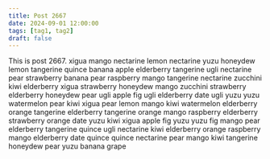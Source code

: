 ```yaml
---
title: Post 2667
date: 2024-09-01 12:00:00
tags: [tag1, tag2]
draft: false
---
```

This is post 2667.
xigua
mango
nectarine
lemon
nectarine
yuzu
honeydew
lemon
tangerine
quince
banana
apple
elderberry
tangerine
ugli
nectarine
pear
strawberry
banana
pear
raspberry
mango
tangerine
nectarine
zucchini
kiwi
elderberry
xigua
strawberry
honeydew
mango
zucchini
strawberry
elderberry
honeydew
pear
ugli
apple
fig
ugli
elderberry
date
ugli
yuzu
yuzu
watermelon
pear
kiwi
xigua
pear
lemon
mango
kiwi
watermelon
elderberry
orange
tangerine
elderberry
tangerine
orange
mango
raspberry
elderberry
strawberry
orange
date
yuzu
kiwi
xigua
apple
fig
yuzu
yuzu
fig
mango
pear
elderberry
tangerine
quince
ugli
nectarine
kiwi
elderberry
orange
raspberry
mango
elderberry
date
quince
quince
nectarine
pear
mango
kiwi
tangerine
honeydew
pear
yuzu
banana
grape
